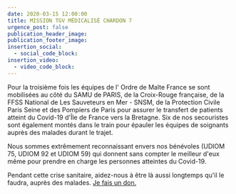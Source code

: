 ```yaml
---
date: 2020-03-15 12:00:00
title: MISSION TGV MÉDICALISÉ CHARDON 7
urgence_post: false
publication_header_image:
publication_footer_image:
insertion_social:
  - social_code_block:
insertion_video:
  - video_code_block:
---
```


Pour la troisi&egrave;me fois les &eacute;quipes de l' Ordre de Malte France se sont mobilis&eacute;es au c&ocirc;t&eacute; du SAMU de PARIS, de la Croix-Rouge fran&ccedil;aise, de la FFSS National de Les Sauveteurs en Mer - SNSM, de la Protection Civile Paris Seine et des Pompiers de Paris pour assurer le transfert de patients atteint du Covid-19 d'&Icirc;le de France vers la Bretagne. Six de nos secouristes sont &eacute;galement mont&eacute;s dans le train pour &eacute;pauler les &eacute;quipes de soignants aupr&egrave;s des malades durant le trajet.

Nous sommes extr&ecirc;mement reconnaissant envers nos b&eacute;n&eacute;voles (UDIOM 75, UDIOM 92 et UDIOM 59) qui donnent sans compter le meilleur d'eux m&ecirc;me pour prendre en charge les personnes atteintes du Covid-19.

Pendant cette crise sanitaire, aidez-nous &agrave; &ecirc;tre l&agrave; aussi longtemps qu'il le faudra, aupr&egrave;s des malades.&nbsp;[Je fais un don.](https://don.ordredemaltefrance.org/?cid=11&amp;reserved_code_origine=Webcovid)